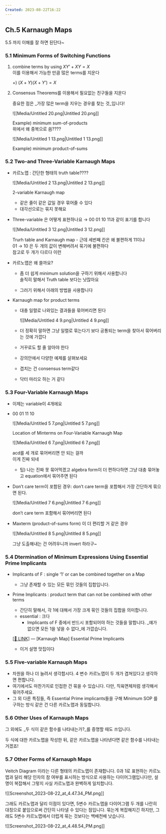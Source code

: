 ```yaml
---
Created: 2023-08-22T16:22
---
```

## Ch.5 Karnaugh Maps

5.5 까지 이해를 잘 하면 된단다~

### 5.1 Minimum Forms of Switching Functions

1. combine terms by using $XY’+XY=X$﻿  
    이를 이용해서 가능한 만큼 많은 terms를 지운다  
    
    +) $(X+Y)(X+Y’) = X$﻿
    
2. Consensus Theorems를 이용해서 필요없는 친구들을 지운다
    
    중요한 점은 _가장 많은 term을 지우는 경우를 찾는 것_입니다!
    
    ![[Media/Untitled 20.png|Untitled 20.png]]
    
    Example) minimum sum-of-products  
    위에서 왜 중복으로 씀????  
    
    ![[Media/Untitled 1 13.png|Untitled 1 13.png]]
    
    Example) minimum product-of-sums
    

### 5.2 Two-and Three-Variable Karnaugh Maps

- 카르노맵 : 간단한 형태의 truth table????
    
    ![[Media/Untitled 2 13.png|Untitled 2 13.png]]
    
    2-variable Karnaugh map
    
    - 같은 줄이 같은 값일 경우 묶어줄 수 있다
    - 대각선으로는 묶지 못해요
- Three-variable 은 어떻게 표현하나요 → 00 01 10 11과 같이 표기를 합니다
    
    ![[Media/Untitled 3 12.png|Untitled 3 12.png]]
    
    Trurh table and Karnaugh map - 근데 세번째 칸은 왜 불편하게 11이냐  
    01 → 10 은 두 개의 값이 변해버려서 묶기에 불편하다  
    참고로 두 개가 다르다 이런  
    
- 카르노맵은 왜 쓸까요?
    - 좀 더 쉽게 minimum solution을 구하기 위해서 사용합니다  
        솔직히 말해서 Truth table 보다는 낫잖아요  
        
    - 그러기 위해서 아래의 방법을 사용합니다
- Karnaugh map for product terms
    - 대충 일렬로 나와있는 결과들을 묶어버리면 된다
        
        ![[Media/Untitled 4 9.png|Untitled 4 9.png]]
        
    - 더 정확히 말하면 그냥 일렬로 묶는다기 보다 공통되는 term을 찾아서 묶어버리는 것에 가깝다
    - 거꾸로도 할 줄 알아야 한다
    - 강의안에서 다양한 예제를 살펴보세요
    - 겹치는 건 consensus term같다
    - 닥터 마리오 하는 거 같다

### 5.3 Four-Variable Karnaugh Maps

- 이제는 variable이 4개에요
- 00 01 11 10
    
    ![[Media/Untitled 5 7.png|Untitled 5 7.png]]
    
    Location of Minterms on Four-Variable Karnaugh Map
    
    ![[Media/Untitled 6 7.png|Untitled 6 7.png]]
    
    acd를 세 개로 묶어버리면 안 되는 걸까  
    이게 진짜 되네  
    
    - 팁) 나는 진짜 못 묶어먹겠고 algebra form이 더 편하다하면 그냥 대충 묶어놓고 equation에서 묶어주면 된다
- Don’t care term이 포함된 경우: don’t care term을 포함해서 가장 간단하게 묶으면 된다.
    
    ![[Media/Untitled 7 6.png|Untitled 7 6.png]]
    
    don’t care term 포함해서 묶어버리면 된다
    
- Maxterm (product-of-sums form) 이 더 편리할 거 같은 경우
    
    ![[Media/Untitled 8 5.png|Untitled 8 5.png]]
    
    그냥 도출해내는 건 어려우니까 invert 하라구~
    

### 5.4 Dtermination of Minimum Expressions Using Essential Prime Implicants

- Implicants of F : single ‘1’ or can be combined together on a Map
    - 그냥 존재할 수 있는 모든 묶인 것들의 집합입니다.
- Prime Implicants : product term that can not be combined with other terms
    
    - 간단히 말해서, 각 1에 대해서 가장 크게 묶인 것들의 집합을 의미합니다.
    - essential : 크다
        - Implicants of F 중에서 반드시 포함되어야 하는 것들을 말합니다. _얘가 없으면 모든 1을 넣을 수 없다_에 가깝습니다.
    
    [[🔗 LINK]](https://blastic.tistory.com/195) — [Karnaugh Map] Essential Prime Implicants
    
    - 이거 설명 맛집이다

### 5.5 Five-variable Karnauph Maps

- 차원을 하나 더 늘려서 생각합시다. 4 변수 카르노맵이 두 개가 겹쳐있다고 생각하면 편합니다.
- 여기에서도 마찬가지로 인접한 건 묶을 수 있습니다. 다만, 직육면체처럼 생각해서 묶어주세요.
- 그 외 다른 특징들, 즉 Essential Prime implicants들을 구해 Minimum SOP 를 구하는 방식 같은 건 다른 카르노맵과 동일합니다.

### 5.6 Other Uses of Karnauph Maps

그 외에도 _두 식이 같은 함수를 나타내는가?_를 증명할 때도 쓰입니다.

두 식에 대한 카르노맵을 작성한 뒤, 같은 카르노맵을 나타낸다면 같은 함수를 나타내는 거겠죠!

### 5.7 Other Forms of Karnauph Maps

Veitch Diagram 이라는 다른 형태의 카르노맵이 존재합니다. 0과 1로 표현하는 카르노맵과 달리 해당 인자의 참 여부를 표시하는 방식으로 사용하는 다이어그램입니다만, 설명이 복잡해서 그렇지 사실 카르노맵과 완벽하게 일치합니다.

![[Screenshot_2023-08-22_at_4.47.34_PM.png]]

그래도 카르노맵과 달리 이점이 있다면, 5변수 카르노맵을 다이어그램 두 개를 나란히 대칭으로 붙임으로써 간단히 나타낼 수 있다는 점입니다. 묶는게 복잡해지긴 하지만, 그래도 5변수 카르노맵에서 더럽게 묶는 것보다는 백배천배 낫습니다.

![[Screenshot_2023-08-22_at_4.48.54_PM.png]]